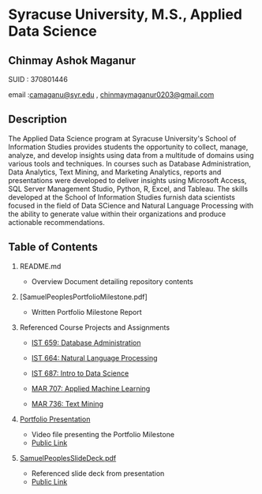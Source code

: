 # Syracuse University, M.S., Applied Data Science
## Chinmay Ashok Maganur

SUID : 370801446

email :camaganu@syr.edu , chinmaymaganur0203@gmail.com

## Description

The Applied Data Science program at Syracuse University's School of Information Studies provides students the opportunity to collect, manage, analyze, and develop insights using data from a multitude of domains using various tools and techniques. In courses such as Database Administration, Data Analytics, Text Mining, and Marketing Analytics, reports and presentations were developed to deliver insights using Microsoft Access, SQL Server Management Studio, Python, R, Excel, and Tableau. The skills developed at the School of Information Studies furnish data scientists focused in the field of Data SCience and Natural Language Processing  with the ability to generate value within their organizations and produce actionable recommendations.

## Table of Contents

1. README.md 
    - Overview Document detailing repository contents

2. [SamuelPeoplesPortfolioMilestone.pdf]
    - Written Portfolio Milestone Report

3. Referenced Course Projects and Assignments
    * [IST 659: Database Administration](https://github.com/chinmay002/MSADS_Portfolio/tree/main/IST%20659%20Database%20Administration)
    
    * [IST 664: Natural Language Processing](https://github.com/chinmay002/MSADS_Portfolio/tree/main/IST%20664%20Natural%20Language%20Processing)
    
    * [IST 687: Intro to Data Science](https://github.com/chinmay002/MSADS_Portfolio/tree/main/IST%20687%20Intro%20to%20Data%20Science)
   
    * [MAR 707: Applied Machine Learning ](https://github.com/chinmay002/MSADS_Portfolio/tree/main/IST%20707%20Applied%20Machine%20Learning)
    
    * [MAR 736: Text Mining ](https://github.com/chinmay002/MSADS_Portfolio/tree/main/IST%20736%20Text%20Mining)
  
4. [Portfolio Presentation](https://github.com/SLPeoples/MSADS_Portfolio/blob/master/SamuelPeoplesPortfolioPresentation.mp4)
    - Video file presenting the Portfolio Milestone
    - [Public Link](https://drive.google.com/file/d/14trGneXIW-ruNCRR72VuDjUuIcvvGWCq/view?usp=sharing)

5. [SamuelPeoplesSlideDeck.pdf](https://github.com/SLPeoples/MSADS_Portfolio/blob/master/SamuelPeoplesSlideDeck.pdf)
    - Referenced slide deck from presentation
    - [Public Link](https://docs.google.com/presentation/d/1bqwMwGoYIJwLUIqbyQqR9Gt7lUvXwEGusEO_b0gOHYM/edit?usp=sharing)
